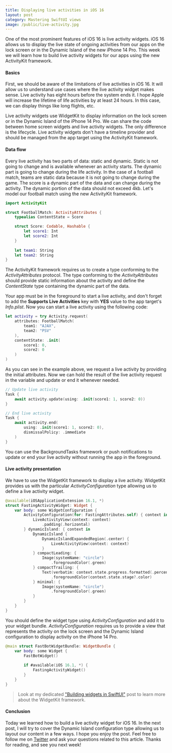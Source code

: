 ```yaml
---
title: Displaying live activities in iOS 16
layout: post
category: Mastering SwiftUI views
image: /public/live-activity.jpg
---
```


One of the most prominent features of iOS 16 is live activity widgets. iOS 16 allows us to display the live state of ongoing activities from our apps on the lock screen or in the Dynamic Island of the new iPhone 14 Pro. This week we will learn how to build live activity widgets for our apps using the new ActivityKit framework.

#### Basics
First, we should be aware of the limitations of live activities in iOS 16. It will allow us to understand use cases where the live activity widget makes sense. Live activity has eight hours before the system ends it. I hope Apple will increase the lifetime of life activities by at least 24 hours. In this case, we can display things like long flights, etc.

Live activity widgets use WidgetKit to display information on the lock screen or in the Dynamic Island of the iPhone 14 Pro. We can share the code between home screen widgets and live activity widgets. The only difference is the lifecycle. Live activity widgets don't have a timeline provider and should be managed from the app target using the ActivityKit framework.

#### Data flow
Every live activity has two parts of data: static and dynamic. Static is not going to change and is available whenever an activity starts. The dynamic part is going to change during the life activity. In the case of a football match, teams are static data because it is not going to change during the game. The score is a dynamic part of the data and can change during the activity. The dynamic portion of the data should not exceed 4kb. Let's model our football match using the new ActivityKit framework.

```swift
import ActivityKit

struct FootballMatch: ActivityAttributes {
    typealias ContentState = Score

    struct Score: Codable, Hashable {
        let score1: Int
        let score2: Int
    }
    
    let team1: String
    let team2: String
}
```

The ActivityKit framework requires us to create a type conforming to the *ActivityAttributes* protocol. The type conforming to the *ActivityAttributes* should provide static information about the activity and define the *ContentState* type containing the dynamic part of the data. 

Your app must be in the foreground to start a live activity, and don't forget to add the **Supports Live Activities** key with **YES** value to the app target's *Info.plist*. Now you can start a live activity using the following code:

```swift
let activity = try Activity.request(
    attributes: FootballMatch(
        team1: "AJAX",
        team2: "PSV"
    ),
    contentState: .init(
        score1: 0,
        score2: 0
    )
)
```

As you can see in the example above, we request a live activity by providing the initial attributes. Now we can hold the result of the live activity request in the variable and update or end it whenever needed.

```swift
// Update live activity
Task {
    await activity.update(using: .init(score1: 1, score2: 0))
}

// End live activity
Task {
    await activity.end(
        using: .init(score1: 1, score2: 0),
        dismissalPolicy: .immediate
    )
}

```


You can use the BackgroundTasks framework or push notifications to update or end your live activity without running the app in the foreground.

#### Live activity presentation
We have to use the WidgetKit framework to display a live activity. WidgetKit provides us with the particular *ActivityConfiguration* type allowing us to define a live activity widget.

```swift
@available(iOSApplicationExtension 16.1, *)
struct FastingActivityWidget: Widget {
    var body: some WidgetConfiguration {
        ActivityConfiguration(for: FastingAttributes.self) { context in
            LiveActivityView(context: context)
                .padding(.horizontal)
        } dynamicIsland: { context in
            DynamicIsland {
                DynamicIslandExpandedRegion(.center) {
                    LiveActivityView(context: context)
                }
            } compactLeading: {
                Image(systemName: "circle")
                    .foregroundColor(.green)
            } compactTrailing: {
                Text(verbatim: context.state.progress.formatted(.percent)
                    .foregroundColor(context.state.stage?.color)
            } minimal: {
                Image(systemName: "circle")
                    .foregroundColor(.green)
            }
        }
    }
}
```

You should define the widget type using *ActivityConfiguration* and add it to your widget bundle. *ActivityConfiguration* requires us to provide a view that represents the activity on the lock screen and the Dynamic Island configuration to display activity on the iPhone 14 Pro. 

```swift
@main struct FastBotWidgetBundle: WidgetBundle {
    var body: some Widget {
        FastBotWidget()
        
        if #available(iOS 16.1, *) {
            FastingActivityWidget()
        }
    }
}
```

> Look at my dedicated ["Building widgets in SwiftUI"](/2020/09/09/building-widgets-in-swiftui/) post to learn more about the WidgetKit framework.

#### Conclusion
Today we learned how to build a live activity widget for iOS 16. In the next post, I will try to cover the Dynamic Island configuration type allowing us to layout our content in a few ways. I hope you enjoy the post. Feel free to follow me on [Twitter](https://twitter.com/mecid) and ask your questions related to this article. Thanks for reading, and see you next week!
